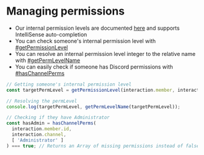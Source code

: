 # Managing permissions

- Our internal permission levels are documented [here](https://djs.mirasaki.dev/global.html#PermLevel) and supports IntelliSense auto-completion
- You can check someone's internal permission level with [#getPermissionLevel](https://djs.mirasaki.dev/module-Handler_Permissions.html#~getPermissionLevel "Documentation")
- You can resolve an internal permission level integer to the relative name with [#getPermLevelName](https://djs.mirasaki.dev/module-Handler_Permissions.html#~getPermLevelName "Documentation")
- You can easily check if someone has Discord permissions with [#hasChannelPerms](https://djs.mirasaki.dev/module-Handler_Permissions.html#~hasChannelPerms "Documentation")

```javascript
// Getting someone's internal permission level
const targetPermLevel = getPermissionLevel(interaction.member, interaction.channel);

// Resolving the permLevel
console.log(targetPermLevel, getPermLevelName(targetPermLevel));

// Checking if they have Administrator
const hasAdmin = hasChannelPerms(
  interaction.member.id,
  interaction.channel,
  [ 'Administrator' ]
) === true; // Returns an Array of missing permissions instead of false
```
